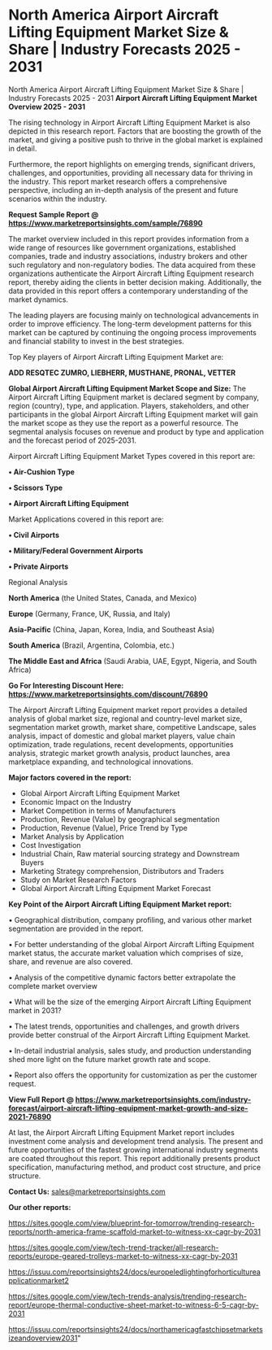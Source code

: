# North America Airport Aircraft Lifting Equipment Market Size & Share | Industry Forecasts 2025 - 2031
 North America Airport Aircraft Lifting Equipment Market Size & Share | Industry Forecasts 2025 - 2031
<Strong> Airport Aircraft Lifting Equipment Market Overview 2025 - 2031</strong>

The rising technology in Airport Aircraft Lifting Equipment Market is also depicted in this research report. Factors that are boosting the growth of the market, and giving a positive push to thrive in the global market is explained in detail.

Furthermore, the report highlights on emerging trends, significant drivers, challenges, and opportunities, providing all necessary data for thriving in the industry. This report market research offers a comprehensive perspective, including an in-depth analysis of the present and future scenarios within the industry.

<strong>Request Sample Report @ <a href=https://www.marketreportsinsights.com/sample/76890>https://www.marketreportsinsights.com/sample/76890</a></strong>

The market overview included in this report provides information from a wide range of resources like government organizations, established companies, trade and industry associations, industry brokers and other such regulatory and non-regulatory bodies. The data acquired from these organizations authenticate the Airport Aircraft Lifting Equipment research report, thereby aiding the clients in better decision making. Additionally, the data provided in this report offers a contemporary understanding of the market dynamics.

The leading players are focusing mainly on technological advancements in order to improve efficiency. The long-term development patterns for this market can be captured by continuing the ongoing process improvements and financial stability to invest in the best strategies.

Top Key players of Airport Aircraft Lifting Equipment Market are:

<strong>ADD RESQTEC ZUMRO, LIEBHERR, MUSTHANE, PRONAL, VETTER</strong>

<strong><b>Global Airport Aircraft Lifting Equipment Market Scope and Size:</b></strong>
The Airport Aircraft Lifting Equipment market is declared segment by company, region (country), type, and application. Players, stakeholders, and other participants in the global Airport Aircraft Lifting Equipment market will gain the market scope as they use the report as a powerful resource. The segmental analysis focuses on revenue and product by type and application and the forecast period of 2025-2031.

Airport Aircraft Lifting Equipment Market Types covered in this report are:

<strong>• Air-Cushion Type

• Scissors Type

• Airport Aircraft Lifting Equipment</strong>

Market Applications covered in this report are:

<strong>• Civil Airports

• Military/Federal Government Airports

• Private Airports</strong> 

Regional Analysis

<strong>North America</strong> (the United States, Canada, and Mexico)

<strong>Europe</strong> (Germany, France, UK, Russia, and Italy)

<strong>Asia-Pacific</strong> (China, Japan, Korea, India, and Southeast Asia)

<strong>South America</strong> (Brazil, Argentina, Colombia, etc.)

<strong>The Middle East and Africa</strong> (Saudi Arabia, UAE, Egypt, Nigeria, and South Africa)

<strong>Go For Interesting Discount Here: <a href=https://www.marketreportsinsights.com/discount/76890>https://www.marketreportsinsights.com/discount/76890</a></strong>

The Airport Aircraft Lifting Equipment market report provides a detailed analysis of global market size, regional and country-level market size, segmentation market growth, market share, competitive Landscape, sales analysis, impact of domestic and global market players, value chain optimization, trade regulations, recent developments, opportunities analysis, strategic market growth analysis, product launches, area marketplace expanding, and technological innovations.

<strong><b>Major factors covered in the report:</b></strong>
<ul>
  <li>Global Airport Aircraft Lifting Equipment Market </li>
  <li>Economic Impact on the Industry</li>
  <li>Market Competition in terms of Manufacturers</li>
  <li>Production, Revenue (Value) by geographical segmentation</li>
  <li>Production, Revenue (Value), Price Trend by Type</li>
  <li>Market Analysis by Application</li>
  <li>Cost Investigation</li>
  <li>Industrial Chain, Raw material sourcing strategy and Downstream Buyers</li>
  <li>Marketing Strategy comprehension, Distributors and Traders</li>
  <li>Study on Market Research Factors</li>
  <li>Global Airport Aircraft Lifting Equipment Market Forecast</li>
</ul>

<strong><b>Key Point of the Airport Aircraft Lifting Equipment Market report:</b></strong>

• Geographical distribution, company profiling, and various other market segmentation are provided in the report.

• For better understanding of the global Airport Aircraft Lifting Equipment market status, the accurate market valuation which comprises of size, share, and revenue are also covered.

• Analysis of the competitive dynamic factors better extrapolate the complete market overview

• What will be the size of the emerging Airport Aircraft Lifting Equipment market in 2031?

• The latest trends, opportunities and challenges, and growth drivers provide better construal of the Airport Aircraft Lifting Equipment Market.

• In-detail industrial analysis, sales study, and production understanding shed more light on the future market growth rate and scope.

• Report also offers the opportunity for customization as per the customer request.

<strong><b>View Full Report @ <a href=https://www.marketreportsinsights.com/industry-forecast/airport-aircraft-lifting-equipment-market-growth-and-size-2021-76890>https://www.marketreportsinsights.com/industry-forecast/airport-aircraft-lifting-equipment-market-growth-and-size-2021-76890</a></b></strong>


At last, the Airport Aircraft Lifting Equipment Market report includes investment come analysis and development trend analysis. The present and future opportunities of the fastest growing international industry segments are coated throughout this report. This report additionally presents product specification, manufacturing method, and product cost structure, and price structure.

<strong>Contact Us:</strong>
sales@marketreportsinsights.com

<strong>Our other reports:</strong>

<a href=https://sites.google.com/view/blueprint-for-tomorrow/trending-research-reports/north-america-frame-scaffold-market-to-witness-xx-cagr-by-2031>https://sites.google.com/view/blueprint-for-tomorrow/trending-research-reports/north-america-frame-scaffold-market-to-witness-xx-cagr-by-2031</a>

<a href=https://sites.google.com/view/tech-trend-tracker/all-research-reports/europe-geared-trolleys-market-to-witness-xx-cagr-by-2031>https://sites.google.com/view/tech-trend-tracker/all-research-reports/europe-geared-trolleys-market-to-witness-xx-cagr-by-2031</a>

<a href=https://issuu.com/reportsinsights24/docs/europeledlightingforhorticultureapplicationmarket2>https://issuu.com/reportsinsights24/docs/europeledlightingforhorticultureapplicationmarket2</a>

<a href=https://sites.google.com/view/tech-trends-analysis/trending-research-report/europe-thermal-conductive-sheet-market-to-witness-6-5-cagr-by-2031>https://sites.google.com/view/tech-trends-analysis/trending-research-report/europe-thermal-conductive-sheet-market-to-witness-6-5-cagr-by-2031</a>

<a href=https://issuu.com/reportsinsights24/docs/northamericagfastchipsetmarketsizeandoverview2031>https://issuu.com/reportsinsights24/docs/northamericagfastchipsetmarketsizeandoverview2031</a>"
